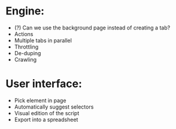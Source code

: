 # Engine:
* (?) Can we use the background page instead of creating a tab?
* Actions
* Multiple tabs in parallel
* Throttling
* De-duping
* Crawling

# User interface:
* Pick element in page
* Automatically suggest selectors
* Visual edition of the script
* Export into a spreadsheet